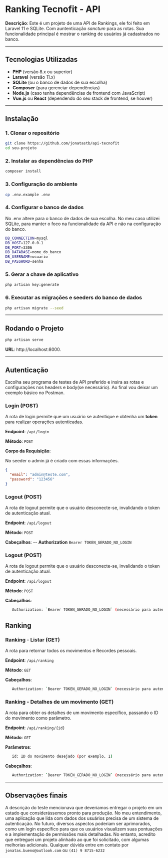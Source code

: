 # Ranking Tecnofit - API

**Descrição**: Este é um projeto de uma API de Rankings, ele foi feito em Laravel 11 e SQLite. Com auntenticação *sanctum* para as rotas. Sua funcionalidade principal é mostrar o ranking de usuários já cadastrados no banco.

---

## Tecnologias Utilizadas

- **PHP** (versão 8.x ou superior)
- **Laravel** (versão 11.x)
- **SQLite** (ou o banco de dados de sua escolha)
- **Composer** (para gerenciar dependências)
- **Node.js** (caso tenha dependências de frontend com JavaScript)
- **Vue.js** ou **React** (dependendo do seu stack de frontend, se houver)

---

## Instalação

### 1. Clonar o repositório

```bash
git clone https://github.com/jonatastb/api-tecnofit
cd seu-projeto
```

### 2. Instalar as dependências do PHP

```bash
composer install
```

### 3. Configuração do ambiente

```bash
cp .env.example .env
```

### 4. Configurar o banco de dados

No .env altere para o banco de dados de sua escolha. No meu caso utilizei SQLite, para manter o foco na funcionalidade da API e não na configuração do banco.

```bash
DB_CONNECTION=mysql
DB_HOST=127.0.0.1
DB_PORT=3306
DB_DATABASE=nome_do_banco
DB_USERNAME=usuario
DB_PASSWORD=senha
```
### 5. Gerar a chave de aplicativo

```bash
php artisan key:generate
```
### 6. Executar as migrações e seeders do banco de dados

```bash
php artisan migrate --seed
```

---

## Rodando o Projeto
```bash
php artisan serve 
```
**URL**: http://localhost:8000.

--- 
## Autenticação

Escolha seu programa de testes de API preferido e insira as rotas e configurações nos headers e body(se necessário). Ao final vou deixar um exemplo básico no Postman.

### Login (POST)

A rota de login permite que um usuário se autentique e obtenha um **token** para realizar operações autenticadas.

**Endpoint**: `/api/login`

**Método**: `POST`

**Corpo da Requisição**:

No seeder o admin já é criado com essas informações.

```json
{
  "email": "admin@teste.com", 
  "password": "123456"
}
```
### Logout (POST)

A rota de logout permite que o usuário desconecte-se, invalidando o token de autenticação atual.

**Endpoint**: `/api/logout`

**Método**: `POST`

**Cabeçalhos**: 
-- **Authorization** `Bearer TOKEN_GERADO_NO_LOGIN`  

### Logout (POST)

A rota de logout permite que o usuário desconecte-se, invalidando o token de autenticação atual.

**Endpoint**: `/api/logout`

**Método**: `POST`

**Cabeçalhos**: 
 ```bash
    Authorization: `Bearer TOKEN_GERADO_NO_LOGIN` (necessário para autenticação de logout)
 ```

## Ranking

### Ranking - Listar (GET)
A rota para retornar todos os movimentos e Recordes pessoais.

**Endpoint**: `/api/ranking`

**Método**: `GET`

**Cabeçalhos**: 
 ```bash
    Authorization: `Bearer TOKEN_GERADO_NO_LOGIN` (necessário para autenticação) 
 ```

### Ranking - Detalhes de um movimento (GET)
A rota para obter os detalhes de um movimento específico, passando o ID do movimento como parâmetro.

**Endpoint**: `/api/ranking/{id}`

**Método**: `GET`

**Parâmetros**: 
 ```bash
    id: ID do movimento desejado (por exemplo, 1)
 ```
**Cabeçalhos**: 
 ```bash
    Authorization: `Bearer TOKEN_GERADO_NO_LOGIN` (necessário para autenticação) 
 ```

---
## Observações finais

A descrição do teste mencionava que deveríamos entregar o projeto em um estado que considerássemos pronto para produção. No meu entendimento, uma aplicação que lida com dados dos usuários precisa de um sistema de autenticação. No futuro, diversos aspectos poderiam ser aprimorados, como um login específico para que os usuários visualizem suas pontuações e a implementação de permissões mais detalhadas. No entanto, acredito que entreguei um projeto alinhado ao que foi solicitado, com algumas melhorias adicionais. Qualquer dúvida entre em contato por `jonatas.bueno@outlook.com` ou `(41) 9 8715-6232` 




